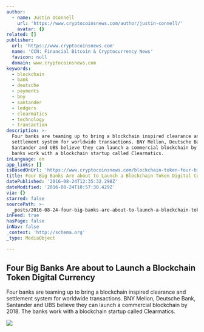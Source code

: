 ```yaml
---
author:
  - name: Justin OConnell
    url: 'https://www.cryptocoinsnews.com/author/justin-connell/'
    avatar: {}
related: []
publisher:
  url: 'https://www.cryptocoinsnews.com'
  name: 'CCN: Financial Bitcoin & Cryptocurrency News'
  favicon: null
  domain: www.cryptocoinsnews.com
keywords:
  - blockchain
  - bank
  - deutsche
  - payments
  - bny
  - santander
  - ledgers
  - clearmatics
  - technology
  - transaction
description: >-
  Four banks are teaming up to bring a blockchain inspired clearance and
  settlement system for worldwide transactions. BNY Mellon, Deutsche Bank,
  Santander and UBS believe they can launch a commercial blockchain by 2018. The
  banks work with a blockchain startup called Clearmatics.
inLanguage: en
app_links: []
isBasedOnUrl: 'https://www.cryptocoinsnews.com/blockchain-token-four-big-banks/'
title: Four Big Banks Are about to Launch a Blockchain Token Digital Currency
datePublished: '2016-08-24T12:35:32.298Z'
dateModified: '2016-08-24T10:57:30.429Z'
via: {}
starred: false
sourcePath: >-
  _posts/2016-08-24-four-big-banks-are-about-to-launch-a-blockchain-token-digita.md
inFeed: true
hasPage: false
inNav: false
_context: 'http://schema.org'
_type: MediaObject

---
```

<article style=""><h1>Four Big Banks Are about to Launch a Blockchain Token Digital Currency</h1><p>Four banks are teaming up to bring a blockchain inspired clearance and settlement system for worldwide transactions. BNY Mellon, Deutsche Bank, Santander and UBS believe they can launch a commercial blockchain by 2018. The banks work with a blockchain startup called Clearmatics.</p><img src="https://www.cryptocoinsnews.com/wp-content/uploads/2015/12/Digital-currency-coins.jpg" /></article>